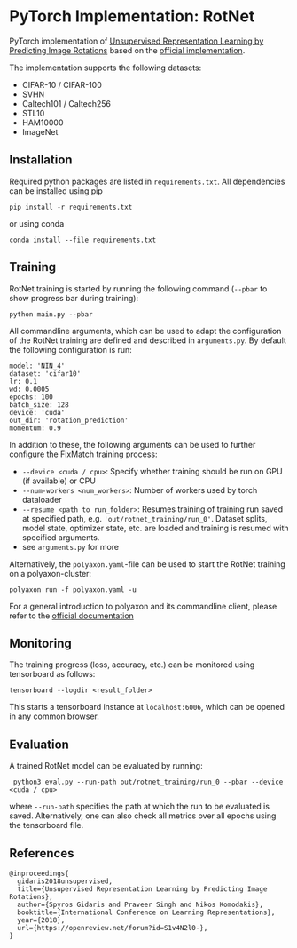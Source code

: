 # PyTorch Implementation: RotNet
PyTorch implementation of [Unsupervised Representation Learning by Predicting Image Rotations](https://arxiv.org/abs/1803.07728)
based on the [official implementation](https://github.com/gidariss/FeatureLearningRotNet).

The implementation supports the following datasets:
- CIFAR-10 / CIFAR-100
- SVHN
- Caltech101 / Caltech256
- STL10
- HAM10000
- ImageNet


## Installation
Required python packages are listed in `requirements.txt`. All dependencies can be installed using pip
```
pip install -r requirements.txt
```
or using conda
```
conda install --file requirements.txt
```

## Training
RotNet training is started by running the following command (`--pbar` to show progress bar during training):
```
python main.py --pbar
```
All commandline arguments, which can be used to adapt the configuration of the RotNet training are defined and described in `arguments.py`.
By default the following configuration is run:
```
model: 'NIN_4'
dataset: 'cifar10'
lr: 0.1
wd: 0.0005
epochs: 100
batch_size: 128
device: 'cuda'
out_dir: 'rotation_prediction'
momentum: 0.9
```
In addition to these, the following arguments can be used to further configure the FixMatch training process:
* `--device <cuda / cpu>`: Specify whether training should be run on GPU (if available) or CPU
* `--num-workers <num_workers>`: Number of workers used by torch dataloader
* `--resume <path to run_folder>`: Resumes training of training run saved at specified path, e.g. `'out/rotnet_training/run_0'`. Dataset splits, model state, optimizer state, etc.
  are loaded and training is resumed with specified arguments.
* see `arguments.py` for more

Alternatively, the `polyaxon.yaml`-file can be used to start the RotNet training on a polyaxon-cluster:
```
polyaxon run -f polyaxon.yaml -u
```
For a general introduction to polyaxon and its commandline client, please refer to the [official documentation](https://github.com/polyaxon/polyaxon)
## Monitoring
The training progress (loss, accuracy, etc.) can be monitored using tensorboard as follows:
```
tensorboard --logdir <result_folder>
```
This starts a tensorboard instance at `localhost:6006`, which can be opened in any common browser.

## Evaluation
A trained RotNet model can be evaluated by running:
```
 python3 eval.py --run-path out/rotnet_training/run_0 --pbar --device <cuda / cpu>
```
where `--run-path` specifies the path at which the run to be evaluated is saved. Alternatively, one can also check all
metrics over all epochs using the tensorboard file.

## References
```
@inproceedings{
  gidaris2018unsupervised,
  title={Unsupervised Representation Learning by Predicting Image Rotations},
  author={Spyros Gidaris and Praveer Singh and Nikos Komodakis},
  booktitle={International Conference on Learning Representations},
  year={2018},
  url={https://openreview.net/forum?id=S1v4N2l0-},
}
```